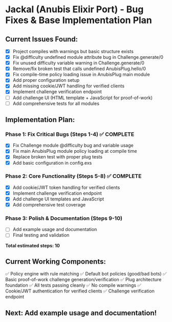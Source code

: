 # Jackal (Anubis Elixir Port) - Bug Fixes & Base Implementation Plan

## Current Issues Found:
- [x] Project compiles with warnings but basic structure exists
- [x] Fix @difficulty undefined module attribute bug in Challenge.generate/0
- [x] Fix unused difficulty variable warning in Challenge.generate/0  
- [x] Remove/fix broken test that calls undefined AnubisPlug.hello/0
- [x] Fix compile-time policy loading issue in AnubisPlug main module
- [x] Add proper configuration setup
- [x] Add missing cookie/JWT handling for verified clients
- [x] Implement challenge verification endpoint
- [ ] Add challenge UI (HTML template + JavaScript for proof-of-work)
- [ ] Add comprehensive tests for all modules

## Implementation Plan:

### Phase 1: Fix Critical Bugs (Steps 1-4) ✅ COMPLETE
- [x] Fix Challenge module @difficulty bug and variable usage
- [x] Fix main AnubisPlug module policy loading at compile time
- [x] Replace broken test with proper plug tests
- [x] Add basic configuration in config.exs

### Phase 2: Core Functionality (Steps 5-8) ✅ COMPLETE
- [x] Add cookie/JWT token handling for verified clients
- [x] Implement challenge verification endpoint
- [x] Add challenge UI templates and JavaScript
- [x] Add comprehensive test coverage

### Phase 3: Polish & Documentation (Steps 9-10)
- [ ] Add example usage and documentation
- [ ] Final testing and validation

**Total estimated steps: 10**

## Current Working Components:
✅ Policy engine with rule matching
✅ Default bot policies (good/bad bots)
✅ Basic proof-of-work challenge generation/verification
✅ Plug architecture foundation
✅ All tests passing cleanly
✅ No compile warnings
✅ Cookie/JWT authentication for verified clients
✅ Challenge verification endpoint

## Next: Add example usage and documentation!

